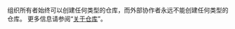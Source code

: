 组织所有者始终可以创建任何类型的仓库，而外部协作者永远不能创建任何类型的仓库。 更多信息请参阅“[关于仓库](/repositories/creating-and-managing-repositories/about-repositories#about-repository-visibility)”。
